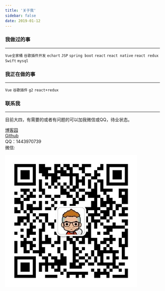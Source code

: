 ```yaml
---
title: '关于我'
sidebar: false
date: 2019-01-12
---
```

### 我做过的事
--------------
`Vue全家桶`  `谷歌插件开发` `echart` `JSP` `spring boot` `react` `react native` `react redux` `Swift` `mysql`

### 我正在做的事
--------------
`Vue` `谷歌插件` `g2` `react+redux`

### 联系我
--------------
目前大四，有需要的或者有问题的可以加我微信或QQ，待业状态。

[博客园](https://www.cnblogs.com/doudoublog/)<br>
[Github](https://github.com/TypeInfos)<br>
QQ：1443970739 <br>
微信:
<!-- ~@alias/vx.jpg -->
![](../.vuepress/public/vx.jpg)




